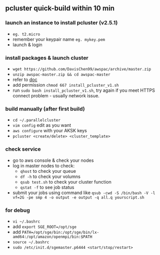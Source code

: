 ## pcluster quick-build within 10 min

### launch an instance to install pcluster (v2.5.1)
- `eg. t2.micro`
- remember your keypair name `eg. mykey.pem`
- launch & login

### install packages & launch cluster
- `wget https://github.com/DavisChen99/awspac/archive/master.zip`
- `unzip awspac-master.zip && cd awspac-master`
- refer to [doc](https://aws-parallelcluster.readthedocs.io/en/latest/configuration.html#scheduler)
- add permission `chmod 667 install_pcluster_v1.sh`
- run `sudo bash install_pcluster_v1.sh`, try again if you meet HTTPS connect problem - usually network issue.

### build manually (after first build)
- `cd ~/.parallelcluster`
- `vim config` edit as you want
- `aws configure` with your AKSK keys
- `pcluster <create/delete> <cluster_template>`

### check service
- go to aws console & check your nodes
- log in master nodes to check:
  * `qhost` to check your queue
  * `df -h` to check your volumns
  * `qsub test.sh` to check your cluster function
  * `qstat -f` to see job status
- submit your jobs using command like `qsub -cwd -S /bin/bash -V -l vf=2G -pe smp 4 -o output -e output -q all.q yourscript.sh`

### for debug
- `vi ~/.bashrc`
- add `export SGE_ROOT=/opt/sge`
- add `PATH=/opt/sge/bin:/opt/sge/bin/lx-amd64:/opt/amazon/openmpi/bin:$PATH`
- `source ~/.bashrc`
- `sudo /etc/init.d/sgemaster.p6444 <start/stop/restart>`
